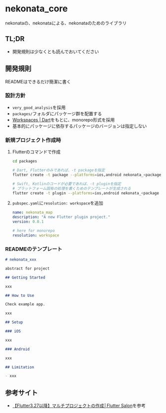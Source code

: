 # nekonata_core

nekonataの、nekonataによる、nekonataのためのライブラリ

## TL;DR

- 開発規則は少なくとも読んでおいてください

## 開発規則

READMEはできるだけ簡潔に書く

### 設計方針

- `very_good_analysis`を採用
- `packages/`フォルダにパッケージ群を配置する
- [Workspaces | Dart](https://dart.dev/tools/pub/workspaces)をもとに、monorepo形式を採用
- 基本的にパッケージに依存するパッケージのバージョンは指定しない

### 新規プロジェクト作成時

1. Flutterのコマンドで作成

    ```bash
    cd packages

    # Dart, Flutterのみであれば、-t packageを指定
    flutter create -t package --platforms=ios,android nekonata_<package name>

    # Swift, Kotlinのコードが必要であれば、-t pluginを指定
    # プラットフォーム固有の処理を書くためのテンプレートが生成される
    flutter create -t plugin --platforms=ios,android nekonata_<package name>
    ```

2. `pubspec.yaml`に`resolution: workspace`を追加

    ```yaml
    name: nekonata_map
    description: "A new Flutter plugin project."
    version: 0.0.1

    # here for monorepo
    resolution: workspace
    ```

### READMEのテンプレート

```md
# nekonata_xxx

abstract for project

## Getting Started

xxx

## How to Use

Check example app.

xxx

## Setup

### iOS

xxx

### Android

xxx

## Limitation

- xxx

```

## 参考サイト

- [【Flutter3.27以降】マルチプロジェクトの作成│Flutter Salon](https://flutter.salon/dart/pub-workspaces/)を参考
